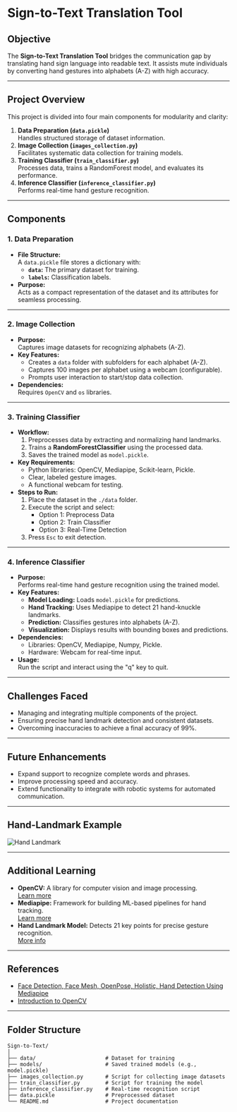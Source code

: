 # Sign-to-Text Translation Tool

## Objective

The **Sign-to-Text Translation Tool** bridges the communication gap by translating hand sign language into readable text. It assists mute individuals by converting hand gestures into alphabets (A-Z) with high accuracy.

---

## Project Overview

This project is divided into four main components for modularity and clarity:

1. **Data Preparation (`data.pickle`)**  
   Handles structured storage of dataset information.
2. **Image Collection (`images_collection.py`)**  
   Facilitates systematic data collection for training models.
3. **Training Classifier (`train_classifier.py`)**  
   Processes data, trains a RandomForest model, and evaluates its performance.
4. **Inference Classifier (`inference_classifier.py`)**  
   Performs real-time hand gesture recognition.

---

## Components

### 1. Data Preparation
- **File Structure:**  
  A `data.pickle` file stores a dictionary with:  
  - **`data`:** The primary dataset for training.  
  - **`labels`:** Classification labels.  
- **Purpose:**  
  Acts as a compact representation of the dataset and its attributes for seamless processing.

---

### 2. Image Collection
- **Purpose:**  
  Captures image datasets for recognizing alphabets (A-Z).  
- **Key Features:**  
  - Creates a `data` folder with subfolders for each alphabet (A-Z).  
  - Captures 100 images per alphabet using a webcam (configurable).  
  - Prompts user interaction to start/stop data collection.  
- **Dependencies:**  
  Requires `OpenCV` and `os` libraries.

---

### 3. Training Classifier
- **Workflow:**  
  1. Preprocesses data by extracting and normalizing hand landmarks.  
  2. Trains a **RandomForestClassifier** using the processed data.  
  3. Saves the trained model as `model.pickle`.  
- **Key Requirements:**  
  - Python libraries: OpenCV, Mediapipe, Scikit-learn, Pickle.  
  - Clear, labeled gesture images.  
  - A functional webcam for testing.  
- **Steps to Run:**  
  1. Place the dataset in the `./data` folder.  
  2. Execute the script and select:  
     - Option 1: Preprocess Data  
     - Option 2: Train Classifier  
     - Option 3: Real-Time Detection  
  3. Press `Esc` to exit detection.

---

### 4. Inference Classifier
- **Purpose:**  
  Performs real-time hand gesture recognition using the trained model.  
- **Key Features:**  
  - **Model Loading:** Loads `model.pickle` for predictions.  
  - **Hand Tracking:** Uses Mediapipe to detect 21 hand-knuckle landmarks.  
  - **Prediction:** Classifies gestures into alphabets (A-Z).  
  - **Visualization:** Displays results with bounding boxes and predictions.  
- **Dependencies:**  
  - Libraries: OpenCV, Mediapipe, Numpy, Pickle.  
  - Hardware: Webcam for real-time input.  
- **Usage:**  
  Run the script and interact using the "q" key to quit.

---

## Challenges Faced

- Managing and integrating multiple components of the project.  
- Ensuring precise hand landmark detection and consistent datasets.  
- Overcoming inaccuracies to achieve a final accuracy of 99%.

---

## Future Enhancements

- Expand support to recognize complete words and phrases.  
- Improve processing speed and accuracy.  
- Extend functionality to integrate with robotic systems for automated communication.

---

## Hand-Landmark Example

![Hand Landmark](https://img.freepik.com/premium-vector/hand-gesture-language-alphabet_23-2147881973.jpg)

---

## Additional Learning

- **OpenCV:** A library for computer vision and image processing.  
  [Learn more](https://www.youtube.com/watch?v=7irSQuL24qY)  
- **Mediapipe:** Framework for building ML-based pipelines for hand tracking.  
  [Learn more](https://www.youtube.com/watch?v=VDCdWwldlx4)  
- **Hand Landmark Model:** Detects 21 key points for precise gesture recognition.  
  [More info](https://google.github.io/mediapipe/solutions/hands.html)

---

## References

- [Face Detection, Face Mesh, OpenPose, Holistic, Hand Detection Using Mediapipe](https://www.youtube.com/watch?v=VDCdWwldlx4)  
- [Introduction to OpenCV](https://www.youtube.com/watch?v=7irSQuL24qY)

---

## Folder Structure

```plaintext
Sign-to-Text/
│
├── data/                      # Dataset for training
├── models/                    # Saved trained models (e.g., model.pickle)
├── images_collection.py       # Script for collecting image datasets
├── train_classifier.py        # Script for training the model
├── inference_classifier.py    # Real-time recognition script
├── data.pickle                # Preprocessed dataset
└── README.md                  # Project documentation
